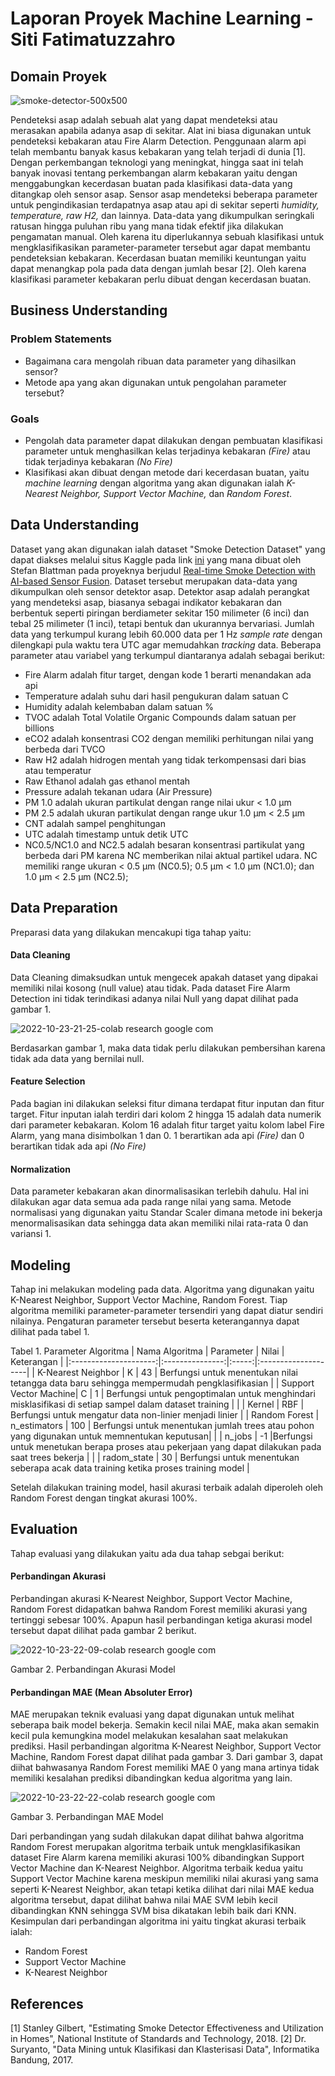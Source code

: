 # Laporan Proyek Machine Learning - Siti Fatimatuzzahro

## **Domain Proyek**
![smoke-detector-500x500](https://user-images.githubusercontent.com/99231159/197402111-8e712774-1fde-4906-83a5-0799fa320f45.jpg)

Pendeteksi asap adalah sebuah alat yang dapat mendeteksi atau merasakan apabila adanya asap di sekitar. Alat ini biasa digunakan untuk pendeteksi kebakaran atau Fire Alarm Detection. Penggunaan alarm api telah membantu banyak kasus kebakaran yang telah terjadi di dunia [1]. Dengan perkembangan teknologi yang meningkat, hingga saat ini telah banyak inovasi tentang perkembangan alarm kebakaran yaitu dengan menggabungkan kecerdasan buatan pada klasifikasi data-data yang ditangkap oleh sensor asap. Sensor asap mendeteksi beberapa parameter untuk pengindikasian terdapatnya asap atau api di sekitar seperti *humidity, temperature, raw H2,* dan lainnya. Data-data yang dikumpulkan seringkali ratusan hingga puluhan ribu yang mana tidak efektif jika dilakukan pengamatan manual. Oleh karena itu diperlukannya sebuah klasifikasi untuk mengklasifikasikan parameter-parameter tersebut agar dapat membantu pendeteksian kebakaran. Kecerdasan buatan memiliki keuntungan yaitu dapat menangkap pola pada data dengan jumlah besar [2]. Oleh karena klasifikasi parameter kebakaran perlu dibuat dengan kecerdasan buatan.

## **Business Understanding**
### Problem Statements
* Bagaimana cara mengolah ribuan data parameter yang dihasilkan sensor?
* Metode apa yang akan digunakan untuk pengolahan parameter tersebut?

### Goals
* Pengolah data parameter dapat dilakukan dengan pembuatan klasifikasi parameter untuk menghasilkan kelas terjadinya kebakaran *(Fire)* atau tidak terjadinya kebakaran *(No Fire)*
* Klasifikasi akan dibuat dengan metode dari kecerdasan buatan, yaitu *machine learning* dengan algoritma yang akan digunakan ialah *K-Nearest Neighbor, Support Vector Machine,* dan *Random Forest*.

## **Data Understanding**
Dataset yang akan digunakan ialah dataset "Smoke Detection Dataset" yang dapat diakses melalui situs Kaggle pada link [ini](https://www.kaggle.com/datasets/deepcontractor/smoke-detection-dataset?datasetId=2424784) yang mana dibuat oleh Stefan Blattman pada proyeknya berjudul [Real-time Smoke Detection with AI-based Sensor Fusion](https://www.hackster.io/stefanblattmann/real-time-smoke-detection-with-ai-based-sensor-fusion-1086e6). Dataset tersebut merupakan data-data yang dikumpulkan oleh sensor detektor asap. Detektor asap adalah perangkat yang mendeteksi asap, biasanya sebagai indikator kebakaran dan berbentuk seperti piringan berdiameter sekitar 150 milimeter (6 inci) dan tebal 25 milimeter (1 inci), tetapi bentuk dan ukurannya bervariasi. Jumlah data yang terkumpul kurang lebih 60.000 data per 1 Hz *sample rate* dengan dilengkapi pula waktu tera UTC agar memudahkan *tracking* data. Beberapa parameter atau variabel yang terkumpul diantaranya adalah sebagai berikut:
* Fire Alarm adalah fitur target, dengan kode 1 berarti menandakan ada api
* Temperature adalah suhu dari hasil pengukuran dalam satuan C
* Humidity adalah kelembaban dalam satuan %
* TVOC adalah Total Volatile Organic Compounds dalam satuan per billions 
* eCO2 adalah konsentrasi CO2 dengan memiliki perhitungan nilai yang berbeda dari TVCO
* Raw H2 adalah hidrogen mentah yang tidak terkompensasi dari bias atau temperatur
* Raw Ethanol adalah gas ethanol mentah
* Pressure adalah tekanan udara (Air Pressure)
* PM 1.0 adalah ukuran partikulat dengan range nilai ukur < 1.0 µm 
* PM 2.5 adalah ukuran partikulat dengan range ukur 1.0 µm < 2.5 µm
* CNT adalah sampel penghitungan
* UTC adalah timestamp untuk detik UTC
* NC0.5/NC1.0 and NC2.5 adalah besaran konsentrasi partikulat yang berbeda dari PM karena NC memberikan nilai aktual partikel udara. NC memiliki range ukuran < 0.5 µm (NC0.5); 0.5 µm < 1.0 µm (NC1.0); dan 1.0 µm < 2.5 µm (NC2.5);


## **Data Preparation**
Preparasi data yang dilakukan mencakupi tiga tahap yaitu:
#### Data Cleaning
Data Cleaning dimaksudkan untuk mengecek apakah dataset yang dipakai memiliki nilai kosong (null value) atau tidak. Pada dataset Fire Alarm Detection ini tidak terindikasi adanya nilai Null yang dapat dilihat pada gambar 1. 
   
   ![2022-10-23-21-25-colab research google com](https://user-images.githubusercontent.com/99231159/197401789-24caaa2b-d9d6-4910-ad09-190f160a1215.png)
   
   Berdasarkan gambar 1, maka data tidak perlu dilakukan pembersihan karena tidak ada data yang bernilai null.
#### Feature Selection
Pada bagian ini dilakukan seleksi fitur dimana terdapat fitur inputan dan fitur target. Fitur inputan ialah terdiri dari kolom 2 hingga 15 adalah data numerik dari parameter kebakaran. Kolom 16 adalah fitur target yaitu kolom label Fire Alarm, yang mana disimbolkan 1 dan 0. 1 berartikan ada api *(Fire)* dan 0 berartikan tidak ada api *(No Fire)*
#### Normalization
Data parameter kebakaran akan dinormalisasikan terlebih dahulu. Hal ini dilakukan agar data semua ada pada range nilai yang sama. Metode normalisasi yang digunakan yaitu Standar Scaler dimana metode ini bekerja menormalisasikan data sehingga data akan memiliki nilai rata-rata 0 dan variansi 1. 

## **Modeling**
Tahap ini melakukan modeling pada data. Algoritma yang digunakan yaitu K-Nearest Neighbor, Support Vector Machine, Random Forest. Tiap algoritma memiliki parameter-parameter tersendiri yang dapat diatur sendiri nilainya. Pengaturan parameter tersebut beserta keterangannya dapat dilihat pada tabel 1. 

Tabel 1. Parameter Algoritma
| Nama Algoritma        | Parameter       | Nilai | Keterangan          |
|:---------------------:|:---------------:|:-----:|:--------------------|
| K-Nearest Neighbor    | K               | 43    | Berfungsi untuk menentukan nilai tetangga data baru sehingga mempermudah pengklasifikasian |
| Support Vector Machine| C               | 1      | Berfungsi untuk pengoptimalan untuk menghindari misklasifikasi di setiap sampel dalam dataset training |
|                       | Kernel          | RBF   | Berfungsi untuk mengatur data non-linier menjadi linier |
| Random Forest         | n_estimators    | 100   | Berfungsi untuk menentukan jumlah trees atau pohon yang digunakan untuk memnentukan keputusan|
|                       | n_jobs          | -1    |Berfungsi untuk menetukan berapa proses atau pekerjaan yang dapat dilakukan pada saat trees bekerja |
|                       | radom_state     | 30    | Berfungsi untuk menentukan seberapa acak data training ketika proses training model |


Setelah dilakukan training model, hasil akurasi terbaik adalah diperoleh oleh Random Forest dengan tingkat akurasi 100%.

## **Evaluation**
Tahap evaluasi yang dilakukan yaitu ada dua tahap sebgai berikut:
#### Perbandingan Akurasi
Perbandingan akurasi K-Nearest Neighbor, Support Vector Machine, Random Forest didapatkan bahwa Random Forest memiliki akurasi yang tertinggi sebesar 100%. Apapun hasil perbandingan ketiga akurasi model tersebut dapat dilihat pada gambar 2 berikut.
   
   ![2022-10-23-22-09-colab research google com](https://user-images.githubusercontent.com/99231159/197401825-d925a5b5-b754-4f6c-b8f8-31746a97a8ed.png)
   
   Gambar 2. Perbandingan Akurasi Model
   
#### Perbandingan MAE (Mean Absoluter Error)
MAE merupakan teknik evaluasi yang dapat digunakan untuk melihat seberapa baik model bekerja. Semakin kecil nilai MAE, maka akan semakin kecil pula kemungkina model melakukan kesalahan saat melakukan prediksi. Hasil perbandingan algoritma K-Nearest Neighbor, Support Vector Machine, Random Forest dapat dilihat pada gambar 3. Dari gambar 3, dapat diihat bahwasanya Random Forest memiliki MAE 0 yang mana artinya tidak memiliki kesalahan prediksi dibandingkan kedua algoritma yang lain. 
   
   ![2022-10-23-22-22-colab research google com](https://user-images.githubusercontent.com/99231159/197401850-c1598bb9-3956-4077-a2e0-90ab6d02258e.png)
   
   Gambar 3. Perbandingan MAE Model

Dari perbandingan yang sudah dilakukan dapat dilihat bahwa algoritma Random Forest merupakan algoritma terbaik untuk mengklasifikasikan dataset Fire Alarm karena memiliki akurasi 100% dibandingkan Support Vector Machine dan K-Nearest Neighbor. Algoritma terbaik kedua yaitu Support Vector Machine karena meskipun memiliki nilai akurasi yang sama seperti K-Nearest Neighbor, akan tetapi ketika dilihat dari nilai MAE kedua algoritma tersebut, dapat dilihat bahwa nilai MAE SVM lebih kecil dibandingkan KNN sehingga SVM bisa dikatakan lebih baik dari KNN. Kesimpulan dari perbandingan algoritma ini yaitu tingkat akurasi terbaik ialah:
* Random Forest
* Support Vector Machine
* K-Nearest Neighbor

## **References**
[1] Stanley Gilbert, "Estimating Smoke Detector Effectiveness and Utilization in Homes", National Institute of Standards and Technology, 2018.
[2] Dr. Suryanto, "Data Mining untuk Klasifikasi dan Klasterisasi Data", Informatika Bandung, 2017. 
